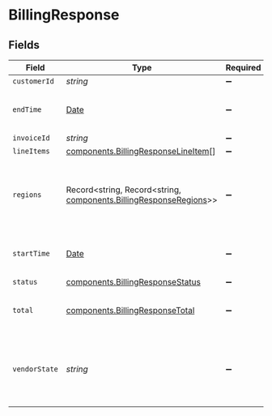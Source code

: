 # BillingResponse


## Fields

| Field                                                                                                                         | Type                                                                                                                          | Required                                                                                                                      | Description                                                                                                                   | Example                                                                                                                       |
| ----------------------------------------------------------------------------------------------------------------------------- | ----------------------------------------------------------------------------------------------------------------------------- | ----------------------------------------------------------------------------------------------------------------------------- | ----------------------------------------------------------------------------------------------------------------------------- | ----------------------------------------------------------------------------------------------------------------------------- |
| `customerId`                                                                                                                  | *string*                                                                                                                      | :heavy_minus_sign:                                                                                                            | N/A                                                                                                                           | x4xCwxxJxGCx123Rx5xTx                                                                                                         |
| `endTime`                                                                                                                     | [Date](https://developer.mozilla.org/en-US/docs/Web/JavaScript/Reference/Global_Objects/Date)                                 | :heavy_minus_sign:                                                                                                            | Date and time in ISO 8601 format.                                                                                             | 2020-04-09 18:14:30 +0000 UTC                                                                                                 |
| `invoiceId`                                                                                                                   | *string*                                                                                                                      | :heavy_minus_sign:                                                                                                            | N/A                                                                                                                           | 7SlAESxcJ2zxHOV4gQ9y9X                                                                                                        |
| `lineItems`                                                                                                                   | [components.BillingResponseLineItem](../../../sdk/models/components/billingresponselineitem.md)[]                             | :heavy_minus_sign:                                                                                                            | N/A                                                                                                                           |                                                                                                                               |
| `regions`                                                                                                                     | Record<string, Record<string, [components.BillingResponseRegions](../../../sdk/models/components/billingresponseregions.md)>> | :heavy_minus_sign:                                                                                                            | Breakdown of regional data for products that are region based.                                                                |                                                                                                                               |
| `startTime`                                                                                                                   | [Date](https://developer.mozilla.org/en-US/docs/Web/JavaScript/Reference/Global_Objects/Date)                                 | :heavy_minus_sign:                                                                                                            | Date and time in ISO 8601 format.                                                                                             | 2020-04-09 18:14:30 +0000 UTC                                                                                                 |
| `status`                                                                                                                      | [components.BillingResponseStatus](../../../sdk/models/components/billingresponsestatus.md)                                   | :heavy_minus_sign:                                                                                                            | N/A                                                                                                                           |                                                                                                                               |
| `total`                                                                                                                       | [components.BillingResponseTotal](../../../sdk/models/components/billingresponsetotal.md)                                     | :heavy_minus_sign:                                                                                                            | Complete summary of the billing information.                                                                                  |                                                                                                                               |
| `vendorState`                                                                                                                 | *string*                                                                                                                      | :heavy_minus_sign:                                                                                                            | The current state of our third-party billing vendor. One of `up` or `down`.                                                   |                                                                                                                               |
